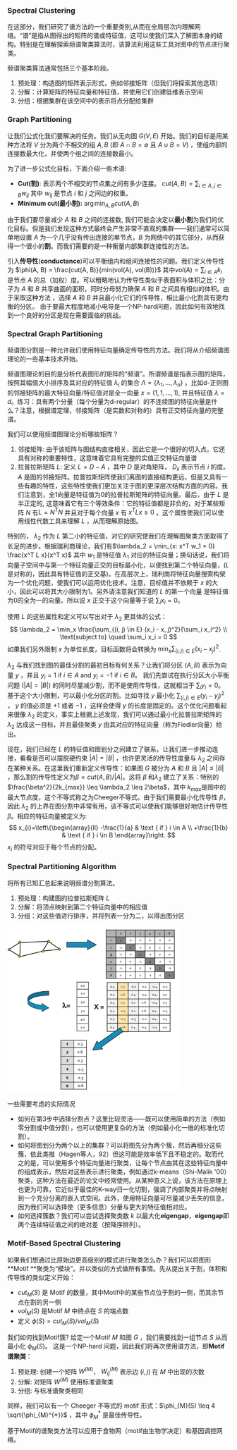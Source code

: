 ### Spectral Clustering

在这部分，我们研究了谱方法的一个重要类别,从而在全局层次内理解网络。“谱”是指从图得出的矩阵的谱或特征值，这可以使我们深入了解图本身的结构。特别是在理解探索频谱聚类算法时，该算法利用这些工具对图中的节点进行聚类。

频谱聚类算法通常包括三个基本阶段。

1. 预处理：构造图的矩阵表示形式，例如邻接矩阵（但我们将探索其他选项）
2. 分解：计算矩阵的特征向量和特征值，并使用它们创建低维表示空间
3. 分组：根据集群在该空间中的表示将点分配给集群

### Graph Partitioning

让我们公式化我们要解决的任务。我们从无向图 $G(V, E)$ 开始。我们的目标是用某种方法将 $V$ 分为两个不相交的组 $A, B$ (即 $A \cap B = \emptyset$  且 $A \cup B = V$) ，使组内部的连接数最大化，并使两个组之间的连接数最小。

为了进一步公式化目标，下面介绍一些术语:

- **Cut(割)**: 表示两个不相交的节点集之间有多少连接。 $cut(A, B) = \sum_{i \in A, j \in B} w_{ij}$ 其中 $w_{ij}$ 是节点 $i$ 和 $j$ 之间边的权重。
- **Minimum cut(最小割):**  $\arg \min_{A, B} cut(A, B)$

由于我们要尽量减少 $A$ 和 $B$ 之间的连接数, 我们可能会决定以**最小割**为我们的优化目标。但是我们发现这种方式最终会产生非常不直观的集群——我们通常可以简单地设置 $A$ 为一个几乎没有传出连接的单节点，$B$ 为网络中的其它部分，从而获得一个很小的**割**。而我们需要的是一种衡量内部集群连接性的方法。

引入**传导性**(**conductance**)可以平衡组内和组间连接性的问题。我们定义传导性为 $\phi(A, B) = \frac{cut(A, B)}{min(vol(A), vol(B))}$ 其中$vol(A) = \sum_{i \in A} k_i$ 是节点 $A$ 的总（加权）度。可以粗略地认为传导性类似于表面积与体积之比：分子为 $A$ 和 $B$ 共享曲面的面积，同时分母努力确保 $A$ 和 $B$ 之间具有相似的体积。由于采取这种方法 ，选择 $A$ 和 $B$ 并且最小化它们的传导性，相比最小化割具有更均衡的分区。 由于要最大程度地减小电导是一个NP-hard问题，因此如何有效地找到一个良好的分区是现在需要面临的挑战。

### Spectral Graph Partitioning

频谱图分割是一种允许我们使用特征向量确定传导性的方法。我们将从介绍频谱图理论的一些基本技术开始。

频谱图理论的目的是分析代表图形的矩阵的“频谱”。所谓频谱是指表示图的矩阵，按照其幅值大小排序及其对应的特征值 $\lambda_{i}$ 的集合 $\Lambda = \{\lambda_1, \ldots, \lambda_n\}$ 。比如d-正则图的邻接矩阵的最大特征向量/特征值对是全一向量  $x = (1, 1, \ldots, 1)$, 并且特征值 $\lambda = d$。练习：具有两个分量（每个分量为d-regular）的不连续图的特征向量是什么？注意，根据谱定理，邻接矩阵（是实数和对称的）具有正交特征向量的完整谱。

我们可以使用频谱图理论分析哪些矩阵？

1. 邻接矩阵: 由于该矩阵与图结构直接相关，因此它是一个很好的切入点。它还具有对称的重要特性，这意味着它具有完整的实值正交特征向量谱
2. 拉普拉斯矩阵 $L$: 定义 $L = D - A$ ，其中 $D$ 是对角矩阵， $D_{ii}$ 表示节点 $i$ 的度。 $A$ 是图的邻接矩阵。拉普拉斯矩阵使我们离图的直接结构更远，但是又具有一些有趣的特性，这些特性使我们更加关注于图的更深层次结构方面的内容。我们注意到，全1向量是特征值为0的拉普拉斯矩阵的特征向量。最后，由于 $L$ 是半正定的, 这意味着它有三个等效条件：它的特征值都是非负的，对于某些矩阵 $N$ 有$L = N^T N$ 并且对于每个向量 $x$ 有 $x^T Lx \geq 0$ 。这个属性使我们可以使用线性代数工具来理解 $L$ ，从而理解原始图。

特别的， $\lambda_2$ 作为 $L$ 第二小的特征值，对它的研究使我们在理解图聚类方面取得了长足的进步。根据瑞利商理论，我们有$\lambda_2 = \min_{x: x^T w_1 = 0} \frac{x^T L x}{x^T x}$ 其中 $w_1$ 是特征值 $\lambda_1$ 对应的特征向量；换句话说，我们将向量子空间中与第一个特征向量正交的目标最小化，以便找到第二个特征向量，($L$ 是对称的，因此具有特征值的正交基)。在高层次上，瑞利商将特征向量搜索构架为一个优化问题，使我们可以运用优化技术。注意，目标值并不依赖于 $x$ 的大小，因此可以将其大小限制为1。另外请注意我们知道的 $L$ 的第一个向量 是特征值为0的全为一的向量。所以说 $x$ 正交于这个向量等于说 $\sum_i x_i = 0$。

使用 $L$ 的这些属性和定义可以写出对于 $\lambda_2$ 更具体的公式：
$$
\lambda_2 = \min_x \frac{\sum_{(i, j) \in E} (x_i - x_j)^2}{\sum_i x_i^2} \\
\text{subject to} \quad \sum_i x_i = 0
$$
如果我们另外限制 $x$ 为单位长度，目标函数将会转换为 $\min_x \sum_{(i, j) \in E} (x_i - x_j)^2$.

$\lambda_2$ 与我们找到图的最佳分割的最初目标有何关系？让我们将分区 $(A,B)$ 表示为向量 $y$ ，并且 $y_i = 1$ if $i \in A$ and $y_i = -1$ if $i \in B$。 我们先尝试在执行分区大小平衡问题 ($\vert A\vert = \vert B\vert$) 的同时尽量减少割，而不是使用传导性，这就相当于 $\sum_{i}y_{i}=0$。基于这个大小限制，可以最小化分区的割。比如寻找 $y$ 最小化 $\sum_{(i, j) \in E} (y_i - y_j)^2$ ， $y$ 的值必须是 $+1$ 或者 $-1$ ，这样会使得 $y$ 的长度是固定的。这个优化问题看起来很像 $\lambda_2$ 的定义，事实上根据上述发现，我们可以通过最小化拉普拉斯矩阵的 $\lambda_2$ 达成这一目标，并且最佳聚类 $y$ 由其对应的特征向量（称为Fiedler向量）给出。

现在，我们已经在 $L$ 的特征值和图划分之间建立了联系，让我们进一步推动连接，看看是否可以摆脱硬约束 $\vert A\vert = \vert B\vert$ ，也许更灵活的传导性度量与 $\lambda_2$ 之间存在某种关系。在这里我们重新定义传导性：如果图 $G$ 被分为 $A$ 和 $B$ 且 $\vert A\vert \le \vert B\vert$ ，那么割的传导性定义为$\beta = cut(A, B)/\vert A\vert$。这将 $\beta$ 和$\lambda_2$ 建立了关系：特别的 $\frac{\beta^2}{2k_{max}} \leq \lambda_2 \leq 2\beta$，其中 $k_ {max}$是图中的最大节点度，这个不等式称之为Cheeger不等式。由于我们需要最小化传导性 $\beta$，因此 $\lambda_2$ 的上界在图分割中非常有用，该不等式可以使我们能够很好地估计传导性 $\beta$。相应的特征向量被定义为:
$$
x_{i}=\left\{\begin{array}{ll}
-\frac{1}{a} & \text { if } i \in A \\
+\frac{1}{b} & \text { if } i \in B
\end{array}\right.
$$
$x_i$ 的符号对应于每个节点的分配。

### Spectral Partitioning Algorithm

将所有已知汇总起来说明频谱分割算法。

1. 预处理：构建图的拉普拉斯矩阵 $L$
2. 分解：将顶点映射到第二个特征向量中的相应值
3. 分组：对这些值进行排序，并将列表一分为二，以得出图分区

<img src="./img/Spectral Partitioning Algorithm.png?style=centerme" alt="Figure 1" style="zoom:70%;" />

一些需要考虑的实际情况

- 如何在第3步中选择分割点？这里比较灵活——既可以使用简单的方法（例如零分割或中值分割），也可以使用更复杂的方法（例如最小化一维的标准化切割）。
- 如何将图划分为两个以上的集群？可以将图先分为两个簇，然后再细分这些簇，依此类推（Hagen等人，92）但这可能是效率低下且不稳定的。取而代之的是，可以使用多个特征向量进行聚类，让每个节点由其在这些特征向量中的组成表示，然后对这些表示进行聚类，例如通过k-means（Shi-Malik '00）聚类，这种方法在最近的论文中经常使用。从某种意义上说，该方法在原理上也更为可靠，它近似于最佳的K-way归一化切割，强调了内部聚类并将点映射到一个充分分离的嵌入式空间。此外，使用特征向量可尽量减少丢失的信息，因为我们可以选择使（更多信息）分量与更大的特征值相对应。
- 如何选择簇数？我们可以尝试选择聚类数 $k$ 以最大化**eigengap**，**eigengap**即两个连续特征值之间的绝对差（按降序排列）。

### Motif-Based Spectral Clustering

如果我们想通过比原始边更高级别的模式进行聚类怎么办？我们可以将图形 **Motif **聚类为“模块”。并以类似的方式做所有事情。先从提出关于割，体积和传导性的类似定义开始：

- $cut_M(S)$ 是 Motif 的数量，其中Motif中的某些节点位于割的一侧，而其余节点在割的另一侧
- $vol_M(S)$ 是Motif $M$ 中终点在 $S$ 的端点数
- 定义 $\phi(S) = cut_M(S) / vol_M(S)$

我们如何找到Motif簇? 给定一个Motif $M$ 和图 $G$ ，我们需要找到一组节点 $S$ 从而最小化 $\phi_M(S)$。 这是一个NP-hard 问题，因此我们将再次使用谱方法，即**Motif谱聚类**：

1. 预处理: 创建一个矩阵 $W^{(M)}$， $W_{ij}^{(M)}$ 表示边 $(i, j)$ 在 $M$ 中出现的次数
2. 分解: 对矩阵 $W^{(M)}$ 使用标准谱聚类
3. 分组: 与标准谱聚类相同

同样，我们可以有一个 Cheeger 不等式的 motif 形式：$\phi_{M}(S) \leq 4 \sqrt{\phi_{M}^{*}}$ ，其中 $\phi_{M}^{*}$ 是最佳传导性。

基于Motif的谱聚类方法可以应用于食物网（motif由生物学决定）和基因调控网络。